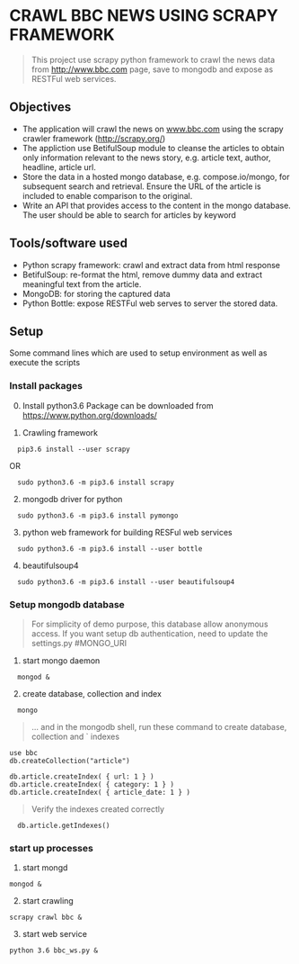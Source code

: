 # CRAWL BBC NEWS USING SCRAPY FRAMEWORK

>This project use scrapy python framework to crawl the news data from http://www.bbc.com page, save to mongodb and expose as RESTFul web services.


## Objectives

- The application will crawl the news on www.bbc.com using the scrapy crawler framework (http://scrapy.org/) 
- The appliction use BetifulSoup module to cleanse the articles to obtain only information relevant to the news story, e.g. article text, author, headline, article url.  
- Store the data in a hosted mongo database, e.g. compose.io/mongo, for subsequent search and retrieval.  Ensure the URL of the article is included to enable comparison to the original.
- Write an API that provides access to the content in the mongo database.  The user should be able to search for articles by keyword


## Tools/software used
- Python scrapy framework: crawl and extract data from html response
- BetifulSoup: re-format the html, remove dummy data and extract meaningful text from the article.
- MongoDB: for storing the captured data
- Python Bottle: expose RESTFul web serves to server the stored data.

## Setup

Some command lines which are used to setup environment as well as execute the scripts

### Install packages 

0. Install python3.6
	Package can be downloaded from https://www.python.org/downloads/

1. Crawling framework

`	pip3.6 install --user scrapy  `

OR  

`	sudo python3.6 -m pip3.6 install scrapy	`

2. mongodb driver for python

`	sudo python3.6 -m pip3.6 install pymongo	`

3. python web framework for building RESFul web services

`	sudo python3.6 -m pip3.6 install --user bottle 	`

4. beautifulsoup4

`	sudo python3.6 -m pip3.6 install --user beautifulsoup4	`

### Setup mongodb database 

> For simplicity of demo purpose, this database allow anonymous access. If you want setup db authentication, need to update the settings.py #MONGO_URI

1.  start mongo daemon

`	mongod &	`

2.  create database, collection and index

`	mongo 	`

> ... and in the mongodb shell, run these command to create database, collection and `
indexes

```
use bbc
db.createCollection("article")

db.article.createIndex( { url: 1 } )
db.article.createIndex( { category: 1 } )
db.article.createIndex( { article_date: 1 } )
```

> Verify the indexes created correctly

`	db.article.getIndexes()	`

### start up processes 

1.  start mongd

` mongod & `

2.  start crawling

` scrapy crawl bbc & `

3.  start web service

` python 3.6 bbc_ws.py & `


